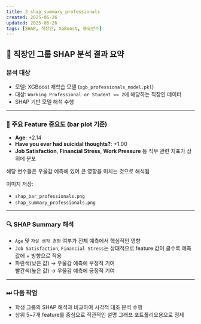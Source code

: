 ```yaml
---
title: 3_shap_summary_professionals
created: 2025-06-26
updated: 2025-06-26
tags: [SHAP, 직장인, XGBoost, 중요변수]
---
```


## 🎯 직장인 그룹 SHAP 분석 결과 요약

### 분석 대상
- 모델: XGBoost 재학습 모델 (`xgb_professionals_model.pkl`)
- 대상: `Working Professional or Student == 2`에 해당하는 직장인 데이터
- SHAP 기반 모델 해석 수행

---

### 📌 주요 Feature 중요도 (bar plot 기준)

- **Age**: +2.14  
- **Have you ever had suicidal thoughts?**: +1.00  
- **Job Satisfaction**, **Financial Stress**, **Work Pressure** 등 직무 관련 지표가 상위에 분포  

해당 변수들은 우울감 예측에 있어 큰 영향을 미치는 것으로 해석됨

이미지 저장:
- `shap_bar_professionals.png`
- `shap_summary_professionals.png`

---

### 🔍 SHAP Summary 해석

- `Age` 및 `자살 생각 경험` 여부가 전체 예측에서 핵심적인 영향
- `Job Satisfaction`, `Financial Stress`는 상대적으로 feature 값이 클수록 예측값에 + 방향으로 작용
- 파란색(낮은 값) → 우울감 예측에 부정적 기여  
  빨간색(높은 값) → 우울감 예측에 긍정적 기여

---

### ⏭ 다음 작업
- 학생 그룹의 SHAP 해석과 비교하여 시각적 대조 분석 수행  
- 상위 5~7개 feature를 중심으로 직관적인 설명 그래프 포트폴리오용으로 정제  
